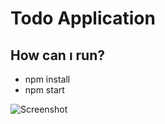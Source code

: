 # Todo Application

## How can ı run?
- npm install
- npm start

![Screenshot](https://user-images.githubusercontent.com/65031891/170093426-ffb38a9c-307b-41cd-b741-f48115cfcc48.png)